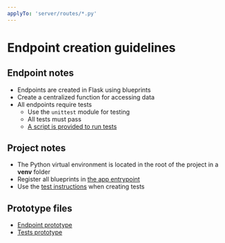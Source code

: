 ```yaml
---
applyTo: 'server/routes/*.py'
---
```

# Endpoint creation guidelines

## Endpoint notes

- Endpoints are created in Flask using blueprints
- Create a centralized function for accessing data
- All endpoints require tests
    - Use the `unittest` module for testing
    - All tests must pass
    - [A script is provided to run tests](../../scripts/run-server-tests.sh)

## Project notes

- The Python virtual environment is located in the root of the project in a **venv** folder
- Register all blueprints in [the app entrypoint](../../server/app.py)
- Use the [test instructions](./python-tests.instructions.md) when creating tests

## Prototype files

- [Endpoint prototype](../../server/routes/games.py)
- [Tests prototype](../../server/tests/test_games.py)
